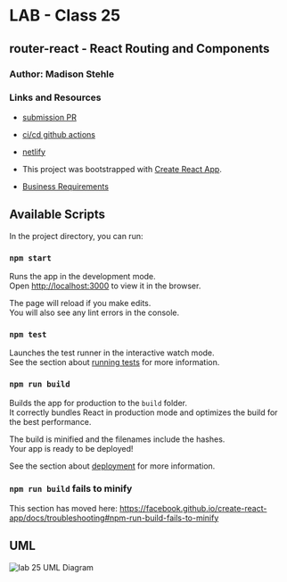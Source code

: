 # LAB - Class 25

## router-react - React Routing and Components

### Author: Madison Stehle

### Links and Resources

- [submission PR](https://github.com/madisonstehle/router-react/pull/1)
- [ci/cd github actions](https://github.com/madisonstehle/router-react/actions)
- [netlify]()


- This project was bootstrapped with [Create React App](https://github.com/facebook/create-react-app).
- [Business Requirements](https://codefellows.github.io/code-401-javascript-guide/curriculum/apps-and-libraries/resty/)

## Available Scripts

In the project directory, you can run:

### `npm start`

Runs the app in the development mode.<br />
Open [http://localhost:3000](http://localhost:3000) to view it in the browser.

The page will reload if you make edits.<br />
You will also see any lint errors in the console.

### `npm test`

Launches the test runner in the interactive watch mode.<br />
See the section about [running tests](https://facebook.github.io/create-react-app/docs/running-tests) for more information.

### `npm run build`

Builds the app for production to the `build` folder.<br />
It correctly bundles React in production mode and optimizes the build for the best performance.

The build is minified and the filenames include the hashes.<br />
Your app is ready to be deployed!

See the section about [deployment](https://facebook.github.io/create-react-app/docs/deployment) for more information.


### `npm run build` fails to minify

This section has moved here: https://facebook.github.io/create-react-app/docs/troubleshooting#npm-run-build-fails-to-minify

## UML
![lab 25 UML Diagram]()